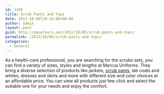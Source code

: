 ```yaml
---
id: 1160
title: Scrub Pants and Tops
date: 2012-10-05T10:16:00+00:00
author: admin
layout: post
guid: http://aquatours.net/2012/10/05/scrub-pants-and-tops/
permalink: /2012/10/05/scrub-pants-and-tops/
categories:
  - General
---
```

As a health-care professional, you are searching for the scrubs sets, you can find a variety of sizes, styles and lengths at Marcus Uniforms. They bring a diverse selection of products like jackets, [scrub pants](http://www.marcusuniforms.com/Scrub-Pants-C12.aspx), lab coats and whites, dresses and skirts and more with different size and color choices at an affordable price. You can view all products just few click and select the suitable one for your needs and enjoy the comfort.